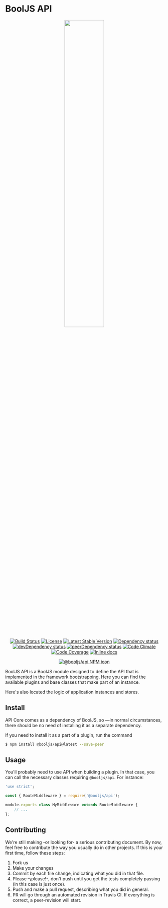 # BoolJS API

<p align="center"><img src="https://cdn.rawgit.com/BoolJS/booljs/master/logo.svg" width="50%"></p>

<p align="center">
    <a href="https://travis-ci.org/BoolJS/booljs-api"><img src="https://img.shields.io/travis/BoolJS/booljs-api.svg?style=flat-square" alt="Build Status"></a>
    <a href="LICENSE.md"><img src="https://img.shields.io/badge/License-GPL%20v3-green.svg?style=flat-square" alt="License"></a>
    <a href="https://github.com/BoolJS/booljs-api/releases"><img src="http://github-release-version.herokuapp.com/github/BoolJS/booljs-api/release.svg?style=flat-square" alt="Latest Stable Version"></a>
    <a href="https://david-dm.org/booljs/booljs-api"><img src="https://img.shields.io/david/booljs/booljs-api.svg?style=flat-square" alt="Dependency status"></a>
    <a href="https://david-dm.org/booljs/booljs-api?type=dev"><img src="https://img.shields.io/david/dev/booljs/booljs-api.svg?style=flat-square" alt="devDependency status"></a>
    <a href="https://david-dm.org/booljs/booljs-api?type=peer"><img src="https://img.shields.io/david/peer/booljs/booljs-api.svg?style=flat-square" alt="peerDependency status"></a>
    <a href="https://codeclimate.com/github/BoolJS/booljs-api"><img src="https://img.shields.io/codeclimate/github/BoolJS/booljs-api.svg?style=flat-square" alt="Code Climate"></a>
    <a href="https://codecov.io/gh/BoolJS/booljs-api"><img src="https://img.shields.io/codecov/c/github/booljs/booljs-api.svg?style=flat-square" alt="Code Coverage"></a>
    <a href="http://inch-ci.org/github/booljs/booljs-api"><img src="http://inch-ci.org/github/booljs/booljs-api.svg?branch=master" alt="Inline docs"></a>
</p>

<p align="center">
    <a href="https://npmjs.com/packages/@booljs/api"><img src="https://nodei.co/npm/@booljs/api.png" alt="@booljs/api NPM icon"></a>
</p>

BoolJS API is a BoolJS module designed to define the API that is implemented in the framework bootstrapping. Here you can find the available plugins and base classes that make part of an instance.

Here's also located the logic of application instances and stores.

## Install

API Core comes as a dependency of BoolJS, so —in normal circumstances, there should be no need of installing it as a separate dependency.

If you need to install it as a part of a plugin, run the command

```bash
$ npm install @booljs/api@latest --save-peer
```

## Usage

You'll probably need to use API when building a plugin. In that case, you can call the necessary classes requiring `@booljs/api`. For instance:

```javascript
'use strict';

const { RouteMiddleware } = require('@booljs/api');

module.exports class MyMiddleware extends RouteMiddleware {
    // ...
};
```

## Contributing
We're still making -or looking for- a serious contributing document. By now, feel free to contribute the way you usually do in other projects. If this is your first time, follow these steps:

1. Fork us
2. Make your changes
3. Commit by each file change, indicating what you did in that file.
4. Please –¡please!-, don't push until you get the tests completely passing (in this case is just once).
5. Push and make a pull request, describing what you did in general.
6. PR will go through an automated revision in Travis CI. If everything is correct, a peer-revision will start.
